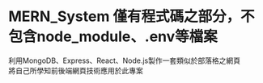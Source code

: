 # MERN_System 僅有程式碼之部分，不包含node_module、.env等檔案
利用MongoDB、Express、React、Node.js製作一套類似於部落格之網頁  
將自己所學知前後端網頁技術應用於此專案
